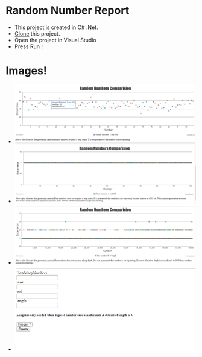 # Random Number Report
  - This project is created in C# .Net.
  - [Clone](https://github.com/allTheRath/Random-Numbers-Chart.git) this project.
  - Open the project in Visual Studio 
  - Press Run !

# Images!
  - [![Integer Random Number Chart](/Images/Integer.PNG)](https://github.com/allTheRath/Random-Numbers-Chart)
  - [![Float Random Number Chart](/Images/Float.PNG)](https://github.com/allTheRath/Random-Numbers-Chart)
  - [![Hex Random Number Chart](/Images/Hex.PNG)](https://github.com/allTheRath/Random-Numbers-Chart)
  - [![User Input Page For Random Number generator](/Images/UserInput.PNG)](https://github.com/allTheRath/Random-Numbers-Chart)


